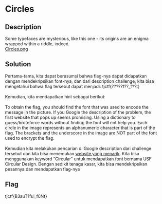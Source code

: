 # Circles
## Description 
Some typefaces are mysterious, like this one - its origins are an enigma wrapped within a riddle, indeed.
<br>
<a href= https://static.tjctf.org/f5e809c4c49f2c7d607d77c99f07bbd8e9b46dfbe61779201f5b185ed6642de3_Circles.png>Circles.png</a>

## Solution
Pertama-tama, kita dapat berasumsi bahwa flag-nya dapat didapatkan dengan mendekripsikan font-nya, dan dari description challenge, kita bisa mengetahui bahwa flag tersebut dapat menjadi: tjctf{?????f??_f??t}
<br><br>
Kemudian, kita mendapatkan hint sebagai berikut:
<br><br>
To obtain the flag, you should find the font that was used to encode the message in the picture. If you Google the description of the problem, the first website that pops up seems promising. Using a dictionary to guess/bruteforce words without finding the font will not help you. Each circle in the image represents an alphanumeric character that is part of the flag. The brackets and the underscore in the image are NOT part of the font used to encrypt the flag. 
<br><br>
Kemudian kita melakukan pencarian di Google description dari challenge tersebut dan kita bisa menemukan <a href=https://www.fonts.com/font/mans-greback/notera/story>website yang menarik</a>. Kita bisa menggunakan keyword "Circular" untuk mendapatkan font bernama USF Circular Design. Dengan sedikit tenaga kasar, kita bisa mendekripsikan pesannya dan mendapatkan flag-nya


## Flag
tjctf{B3auT1ful_f0Nt}